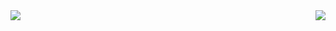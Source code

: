 <a href="https://github.com/anuraghazra/github-readme-stats">
  <!--Github stats card-->
  <img align="right" src="https://github-readme-stats.vercel.app/api?username=nanosuke&count_private=true&show_icons=true&theme=cobalt2" />
</a>
<a href="https://github.com/anuraghazra/github-readme-stats">
  <!--Top languages card-->
  <img align="left" src="https://github-readme-stats.vercel.app/api/top-langs/?username=nanosuke&theme=cobalt2&layout=compact" />
</a>
